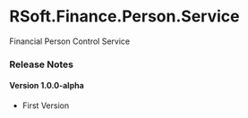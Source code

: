 # RSoft.Finance.Person.Service

Financial Person Control Service

### Release Notes

#### Version 1.0.0-alpha
- First Version